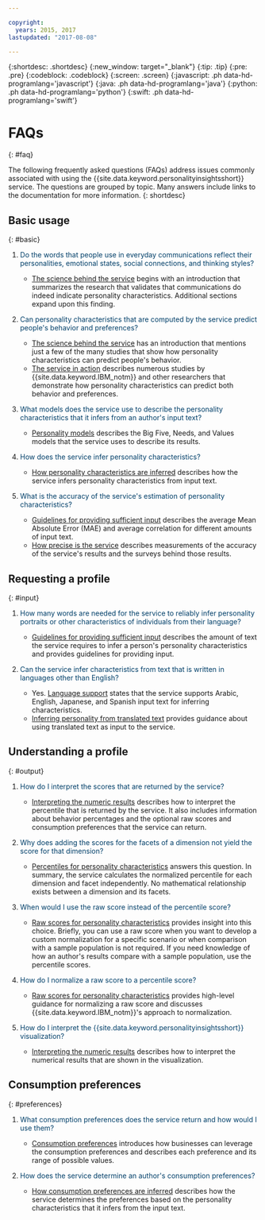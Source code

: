 ```yaml
---

copyright:
  years: 2015, 2017
lastupdated: "2017-08-08"

---
```


{:shortdesc: .shortdesc}
{:new_window: target="_blank"}
{:tip: .tip}
{:pre: .pre}
{:codeblock: .codeblock}
{:screen: .screen}
{:javascript: .ph data-hd-programlang='javascript'}
{:java: .ph data-hd-programlang='java'}
{:python: .ph data-hd-programlang='python'}
{:swift: .ph data-hd-programlang='swift'}

# FAQs
{: #faq}

The following frequently asked questions (FAQs) address issues commonly associated with using the {{site.data.keyword.personalityinsightsshort}} service. The questions are grouped by topic. Many answers include links to the documentation for more information.
{: shortdesc}

## Basic usage
{: #basic}

1.  <span style="color:#003F69">Do the words that people use in everyday communications reflect their personalities, emotional states, social connections, and thinking styles?</span>

    -   [The science behind the service](/docs/services/personality-insights/science.html#science) begins with an introduction that summarizes the research that validates that communications do indeed indicate personality characteristics. Additional sections expand upon this finding.

1.  <span style="color:#003F69">Can personality characteristics that are computed by the service predict people's behavior and preferences?</span>

    -   [The science behind the service](/docs/services/personality-insights/science.html#science) has an introduction that mentions just a few of the many studies that show how personality characteristics can predict people's behavior.
    -   [The service in action](/docs/services/personality-insights/applied.html#applied) describes numerous studies by {{site.data.keyword.IBM_notm}} and other researchers that demonstrate how personality characteristics can predict both behavior and preferences.

1.  <span style="color:#003F69">What models does the service use to describe the personality characteristics that it infers from an author's input text?</span>

    -   [Personality models](/docs/services/personality-insights/models.html) describes the Big Five, Needs, and Values models that the service uses to describe its results.

1.  <span style="color:#003F69">How does the service infer personality characteristics?</span>

    -   [How personality characteristics are inferred](/docs/services/personality-insights/science.html#researchInfer) describes how the service infers personality characteristics from input text.

1.  <span style="color:#003F69">What is the accuracy of the service's estimation of personality characteristics?</span>

    -   [Guidelines for providing sufficient input](/docs/services/personality-insights/user-overview.html#overviewGuidelines) describes the average Mean Absolute Error (MAE) and average correlation for different amounts of input text.
    -   [How precise is the service](/docs/services/personality-insights/science.html#researchPrecise) describes measurements of the accuracy of the service's results and the surveys behind those results.

## Requesting a profile
{: #input}

1.  <span style="color:#003F69">How many words are needed for the service to reliably infer personality portraits or other characteristics of individuals from their language?</span>

    -   [Guidelines for providing sufficient input](/docs/services/personality-insights/user-overview.html#overviewGuidelines) describes the amount of text the service requires to infer a person's personality characteristics and provides guidelines for providing input.

1.  <span style="color:#003F69">Can the service infer characteristics from text that is written in languages other than English?</span>

    -   Yes. [Language support](/docs/services/personality-insights/user-overview.html#overviewLanguage) states that the service supports Arabic, English, Japanese, and Spanish input text for inferring characteristics.
    -   [Inferring personality from translated text](/docs/services/personality-insights/guidance.html#translation) provides guidance about using translated text as input to the service.

## Understanding a profile
{: #output}

1.  <span style="color:#003F69">How do I interpret the scores that are returned by the service?</span>

    -   [Interpreting the numeric results](/docs/services/personality-insights/output.html#numeric) describes how to interpret the percentile that is returned by the service. It also includes information about behavior percentages and the optional raw scores and consumption preferences that the service can return.

1.  <span style="color:#003F69">Why does adding the scores for the facets of a dimension not yield the score for that dimension?</span>

    -   [Percentiles for personality characteristics](/docs/services/personality-insights/output.html#percentiles) answers this question. In summary, the service calculates the normalized percentile for each dimension and facet independently. No mathematical relationship exists between a dimension and its facets.

1.  <span style="color:#003F69">When would I use the raw score instead of the percentile score?</span>

    -   [Raw scores for personality characteristics](/docs/services/personality-insights/output.html#rawscores) provides insight into this choice. Briefly, you can use a raw score when you want to develop a custom normalization for a specific scenario or when comparison with a sample population is not required. If you need knowledge of how an author's results compare with a sample population, use the percentile scores.

1.  <span style="color:#003F69">How do I normalize a raw score to a percentile score?</span>

    -   [Raw scores for personality characteristics](/docs/services/personality-insights/output.html#rawscores) provides high-level guidance for normalizing a raw score and discusses {{site.data.keyword.IBM_notm}}'s approach to normalization.

1.  <span style="color:#003F69">How do I interpret the {{site.data.keyword.personalityinsightsshort}} visualization?</span>

    -   [Interpreting the numeric results](/docs/services/personality-insights/output.html#numeric) describes how to interpret the numerical results that are shown in the visualization.

## Consumption preferences
{: #preferences}

1.  <span style="color:#003F69">What consumption preferences does the service return and how would I use them?</span>

    -   [Consumption preferences](/docs/services/personality-insights/preferences.html) introduces how businesses can leverage the consumption preferences and describes each preference and its range of possible values.

1.  <span style="color:#003F69">How does the service determine an author's consumption preferences?</span>

    -   [How consumption preferences are inferred](/docs/services/personality-insights/science.html#researchInferPrefs) describes how the service determines the preferences based on the personality characteristics that it infers from the input text.
